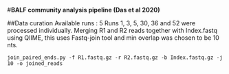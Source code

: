 #**BALF community analysis pipeline (Das et al 2020)**

##Data curation
Available runs : 5 
Runs 1, 3, 5, 30, 36 and 52 were processed individually.
Merging R1 and R2 reads together with Index.fastq using QIIME, this uses Fastq-join tool and min overlap was chosen to be 10 nts. 
```
join_paired_ends.py -f R1.fastq.gz -r R2.fastq.gz -b Index.fastq.gz -j 10 -o joined_reads
```
